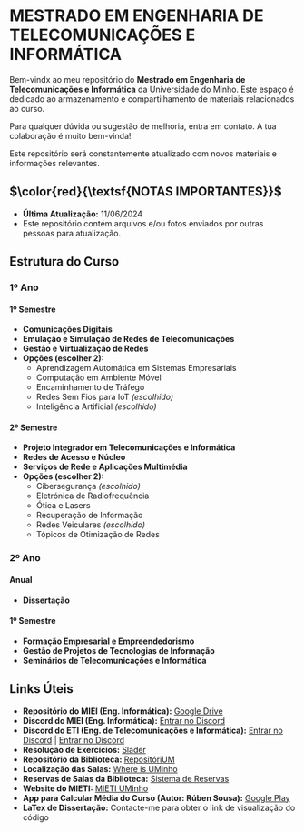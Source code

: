 # MESTRADO EM ENGENHARIA DE TELECOMUNICAÇÕES E INFORMÁTICA
Bem-vindx ao meu repositório do **Mestrado em Engenharia de Telecomunicações e Informática** da Universidade do Minho. Este espaço é dedicado ao armazenamento e compartilhamento de materiais relacionados ao curso.

Para qualquer dúvida ou sugestão de melhoria, entra em contato. A tua colaboração é muito bem-vinda!

Este repositório será constantemente atualizado com novos materiais e informações relevantes.

## $\color{red}{\textsf{NOTAS IMPORTANTES}}$
- **Última Atualização:** 11/06/2024
- Este repositório contém arquivos e/ou fotos enviados por outras pessoas para atualização.

## Estrutura do Curso

### 1º Ano
#### 1º Semestre
- **Comunicações Digitais**
- **Emulação e Simulação de Redes de Telecomunicações**
- **Gestão e Virtualização de Redes**
- **Opções (escolher 2):**
  - Aprendizagem Automática em Sistemas Empresariais
  - Computação em Ambiente Móvel
  - Encaminhamento de Tráfego
  - Redes Sem Fios para IoT *(escolhido)*
  - Inteligência Artificial *(escolhido)*

#### 2º Semestre
- **Projeto Integrador em Telecomunicações e Informática**
- **Redes de Acesso e Núcleo**
- **Serviços de Rede e Aplicações Multimédia**
- **Opções (escolher 2):**
  - Cibersegurança *(escolhido)*
  - Eletrónica de Radiofrequência
  - Ótica e Lasers
  - Recuperação de Informação
  - Redes Veiculares *(escolhido)*
  - Tópicos de Otimização de Redes

### 2º Ano
#### Anual
- **Dissertação**

#### 1º Semestre
- **Formação Empresarial e Empreendedorismo**
- **Gestão de Projetos de Tecnologias de Informação**
- **Seminários de Telecomunicações e Informática**

## Links Úteis
- **Repositório do MIEI (Eng. Informática):** [Google Drive](https://drive.google.com/drive/folders/1tBpWJmF0gvXJuGDTxpHNRdjJGYIjbHZZ)
- **Discord do MIEI (Eng. Informática):** [Entrar no Discord](https://discord.gg/m3kVwYM)
- **Discord do ETI (Eng. de Telecomunicações e Informática):** [Entrar no Discord](https://discord.gg/R3gYuVa7QW) | [Entrar no Discord](https://discord.gg/Qv4wxwB)
- **Resolução de Exercícios:** [Slader](https://www.slader.com)
- **Repositório da Biblioteca:** [RepositóriUM](https://repositorium.sdum.uminho.pt/)
- **Localização das Salas:** [Where is UMinho](https://whereis.uminho.pt/)
- **Reservas de Salas da Biblioteca:** [Sistema de Reservas](https://reservas.sdum.uminho.pt/)
- **Website do MIETI:** [MIETI UMinho](http://mieti.eng.uminho.pt/)
- **App para Calcular Média do Curso (Autor: Rúben Sousa):** [Google Play](https://play.google.com/store/apps/details?id=com.github.rubensousa.mieti&hl=en_US)
- **LaTex de Dissertação:** Contacte-me para obter o link de visualização do código


